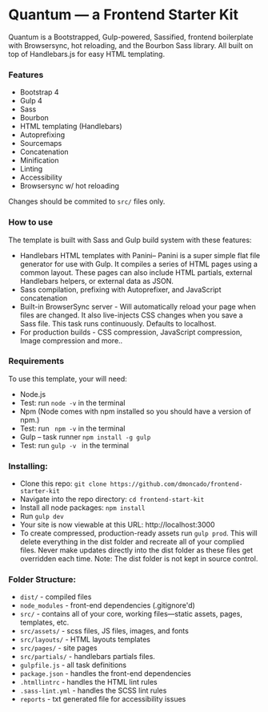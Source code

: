 # Quantum — a Frontend Starter Kit
Quantum is a Bootstrapped, Gulp-powered, Sassified, frontend boilerplate with Browsersync, hot reloading, and the Bourbon Sass library. All built on top of Handlebars.js for easy HTML templating.

### Features

* Bootstrap 4
* Gulp 4
* Sass
* Bourbon
* HTML templating (Handlebars)
* Autoprefixing
* Sourcemaps
* Concatenation
* Minification
* Linting
* Accessibility
* Browsersync w/ hot reloading

Changes should be commited to `src/` files only.

### How to use

The template is built with Sass and Gulp build system with these features:

-	Handlebars HTML templates with Panini– Panini is a super simple flat file generator for use with Gulp. It compiles a series of HTML pages using a common layout. These pages can also include HTML partials, external Handlebars helpers, or external data as JSON.
-	Sass compilation, prefixing with Autoprefixer, and JavaScript concatenation
-	Built-in BrowserSync server - Will automatically reload your page when files are changed. It also live-injects CSS changes when you save a Sass file. This task runs continuously. Defaults to localhost.
-	For production builds - CSS compression, JavaScript compression, Image compression and more..


### Requirements

To use this template, your will need:

-	Node.js
-   Test: run ` node -v ` in the terminal
-	Npm (Node comes with npm installed so you should have a version of npm.)
-   Test: run ` npm -v`  in the terminal
-	Gulp – task runner
	`npm install -g gulp`
-	Test: run `gulp -v ` in the terminal

### Installing:

- Clone this repo: `git clone https://github.com/dmoncado/frontend-starter-kit`
- Navigate into the repo directory: `cd frontend-start-kit`
- Install all node packages: `npm install`
- Run `gulp dev`
- Your site is now viewable at this URL: http://localhost:3000
- To create compressed, production-ready assets run `gulp prod`. This will delete everything in the dist folder and recreate all of your complied files. Never make updates directly into the dist folder as these files get overridden each time. Note: The dist folder is not kept in source control.


### Folder Structure:

- `dist/` - compiled files
- `node_modules` - front-end dependencies (.gitignore'd)
- `src/` - contains all of your core, working files—static assets, pages, templates, etc.
- `src/assets/` - scss files, JS files, images, and fonts
- `src/layouts/` - HTML layouts templates
- `src/pages/` - site pages
- `src/partials/` - handlebars partials files.
- `gulpfile.js` - all task definitions
- `package.json` - handles the front-end dependencies
- `.htmllintrc` - handles the HTML lint rules
- `.sass-lint.yml` - handles the SCSS lint rules
- `reports` - txt generated file for accessibility issues
